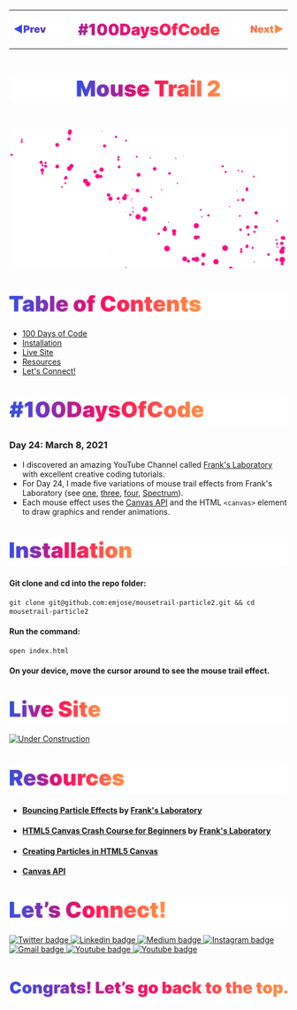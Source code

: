 <p id="header"><p>

<table><tr>
<td> <a href="https://github.com/emjose/mousetrail-particle1/#header"><img src="Assets/header-left.png" alt="previous" style="width: 200px;"/></a> </td>
<td> <a href="https://github.com/emjose/one-hundred/#header"><img src="Assets/header-center.png" alt="100 days of code" style="width: 580px;"/></a> </td>
<td> <a href="https://github.com/emjose/mousetrail-particle3/#header"><img src="Assets/header-right.png" alt="next" style="width: 200px;"/></a> </td>
</tr></table>

<br>

<p id="project-title"><p>

<a href=#table-of-contents>![Mouse Trail 2](Assets/inter-024-mousetrail-2.png)</a>

<br>

<a href="https://emjose.github.io/mousetrail-particle2/">![Mouse Trail 2](Assets/preview-024-particle-2.png)</a> 

#

<p id="table-of-contents"><p>

<a href=#table-of-contents>![Table of Contents](Assets/inter-toc.png)</a>  

- [100 Days of Code](#100days)
- [Installation](#installation) 
- [Live Site](#live-site)
- [Resources](#resources)
- [Let's Connect!](#lets-connect) 

#

<p id="100days"><p>

<a href=#100days>![#100DaysOfCode](Assets/inter-100hash.png)</a>  

### Day 24: March 8, 2021
- I discovered an amazing YouTube Channel called <a href="https://www.youtube.com/c/Frankslaboratory">Frank's Laboratory</a> with excellent creative coding tutorials.
- For Day 24, I made five variations of mouse trail effects from Frank's Laboratory (see <a href="https://github.com/emjose/mousetrail-particle1/#header">one</a>, <a href="https://github.com/emjose/mousetrail-particle3/#header">three</a>, <a href="https://github.com/emjose/mousetrail-particle4/#header">four</a>, <a href="https://github.com/emjose/mousetrail-space/#header">Spectrum</a>).
- Each mouse effect uses the <a href="https://developer.mozilla.org/en-US/docs/Web/API/Canvas_API">Canvas API</a> and the HTML `<canvas>` element to draw graphics and render animations.

#

<p id="installation"><p>

<a href=#installation>![Installation](Assets/inter-installation.png)</a>

#### Git clone and cd into the repo folder:
``` 
git clone git@github.com:emjose/mousetrail-particle2.git && cd mousetrail-particle2 
```
#### Run the command:
```
open index.html
```
#### On your device, move the cursor around to see the mouse trail effect.

#

<p id="live-site"><p>

<a href="https://emjose.github.io/mousetrail-particle2/">![Live Site](Assets/inter-live-site.png)</a>  

<a href="https://emjose.github.io/mousetrail-particle2/">![Under Construction](Assets/024-particle2.gif)</a>

#

<p id="resources"><p>

<a href=#resources>![Resources](Assets/inter-resources.png)</a>  

- #### [Bouncing Particle Effects](https://youtu.be/j_BgnpMPxzM) by [Frank's Laboratory](https://www.youtube.com/c/Frankslaboratory) 
  
- #### [HTML5 Canvas Crash Course for Beginners](https://www.youtube.com/watch?v=Yvz_axxWG4Y) by [Frank's Laboratory](https://www.youtube.com/c/Frankslaboratory)  

- #### [Creating Particles in HTML5 Canvas](https://modernweb.com/creating-particles-in-html5-canvas/)

- #### [Canvas API](https://developer.mozilla.org/en-US/docs/Web/API/Canvas_API)

#

<p id="lets-connect"><p>

<a href=#lets-connect>![Let's Connect!](Assets/inter-lets-connect.png)</a>

<p><a href="https://twitter.com/Emmanuel_Labor"><img src="https://img.shields.io/badge/twitter-%231DA1F2.svg?&style=for-the-badge&logo=twitter&logoColor=white" height=30 width=90 alt="Twitter badge"> <a href="https://www.linkedin.com/in/emmanuelpjose/"><img src="https://img.shields.io/badge/linkedin-%230064e7.svg?&style=for-the-badge&logo=linkedin&logoColor=white" height=30 width=90 alt="Linkedin badge"> <a href="https://emmanueljose.medium.com/"><img src="https://img.shields.io/badge/medium-%238700f5.svg?&style=for-the-badge&logo=medium&logoColor=white" height=30 width=90 alt="Medium badge"> <a href="https://www.instagram.com/emmanuel_jose/"><img src="https://img.shields.io/badge/instagram-%23ff0077.svg?&style=for-the-badge&logo=instagram&logoColor=white" height=30 width=90 alt="Instagram badge"> <a href="mailto:emjose@gmail.com"><img src="https://img.shields.io/badge/gmail-%23fd1745.svg?&style=for-the-badge&logo=gmail&logoColor=white" height=30 width=90 alt="Gmail badge"> <a href="https://www.youtube.com/channel/UCQdqFg-_J83jn9xJRd1W3tQ/videos"><img src="https://img.shields.io/badge/youtube-%23FF0000.svg?&style=for-the-badge&logo=youtube&logoColor=white" height=30 width=90 alt="Youtube badge"> <a href="https://github.com/emjose"><img src="https://img.shields.io/badge/github-%23ff8e44.svg?&style=for-the-badge&logo=github&logoColor=white" height=30 width=90 alt="Youtube badge"></p>

#

<a href=#header>![Back to Top](Assets/inter-congrats.png)</a>